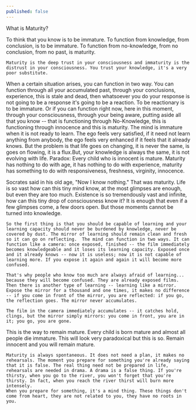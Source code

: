 ```yaml
---
published: false
---
```


What is Maturity?

To think that you know is to be immature. To function from knowledge, from conclusion, is to be immature. To function from no-knowledge, from no conclusion, from no past, is maturity.

	Maturity is the deep trust in your consciousness and immaturity is the distrust in your consciousness. You trust your knowledge, it's a very poor substitute.
When a certain situation arises, you can function in two way. You can function through all your accumulated past, through your conclusions, experience, this is stale and dead, then whatsoever you do your response is not going to be a response it's going to be a reaction. To be reactionary is to be immature. 
	Or if you can function right now, here in this moment, through your consciousness, through your being aware, putting aside all that you know -- that is functioning through No-Knowledge, this is functioning through innocence and this is maturity.
	The mind is immature when it is not ready to learn. The ego feels very satisfied, if it need not learn anything from anybody, the ego feels very enhanced if it feels that it already knows. But the problem is that life goes on changing, it is never the same, is goes on flowing, it is a flux.But, your knowledge is always the same, it is not evolving with life.
	Paradox: Every child who is innocent is mature.
Maturity has nothing to do with age, it has nothing to do with experience, maturity has something to do with responsiveness, freshness, virginity, innocence. 

Socrates said in his old age, "Now I know nothing." That was maturity. Life is so vast how can this tiny mind know, at the most glimpses are enough, but even they are too much. Existence is so tremendously vast and infinite, how can this tiny drop of consciousness know it? It is enough that even if a few glimpses come, a few doors open. But those moments cannot be turned into knowledge.

	So the first thing is that you should be capable of learning and your learning capacity should never be burdened by knowledge, never be covered by dust. The mirror of learning should remain clean and fresh so it can go on reflecting.  The mind can function in two ways. It can function like a camera: once exposed, finished -- the film immediately becomes knowledgeable and it loses its learning capacity. Exposed once and it already knows -- now it is useless; now it is not capable of learning more. If you expose it again and again it will become more confused. 

	That's why people who know too much are always afraid of learning... because they will become confused. They are already exposed films. Then there is another type of learning -- learning like a mirror. Expose the mirror for a thousand and one times, it makes no difference -- if you come in front of the mirror, you are reflected: if you go, the reflection goes. The mirror never accumulates.

	The film in the camera immediately accumulates -- it catches hold, clings, but the mirror simply mirrors: you come in front, you are in it; you go, you are gone.
This is the way to remain mature. Every child is born mature and almost all people die immature. This will look very paradoxical but this is so. Remain innocent and you will remain mature.
 
	Maturity is always spontaneous. It does not need a plan, it makes no rehearsals. The moment you prepare for something you're already saying that it is false. The real thing need not be prepared in life, rehearsals are needed in drama. A drama is a false thing. If you're thirsty, when you go to the river, you won't forget that you're thirsty. In fact, when you reach the river thirst will burn more intensely.
	When you prepare for something, it's a mind thing. These things don't come from heart, they are not related to you, they have no roots in you.
